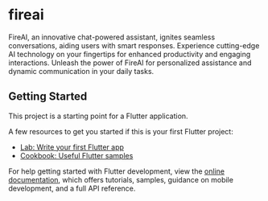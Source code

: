 # fireai

FireAI, an innovative chat-powered assistant, ignites seamless conversations, aiding users with smart responses. Experience cutting-edge AI technology on your fingertips for enhanced productivity and engaging interactions. Unleash the power of FireAI for personalized assistance and dynamic communication in your daily tasks.

## Getting Started

This project is a starting point for a Flutter application.

A few resources to get you started if this is your first Flutter project:

- [Lab: Write your first Flutter app](https://docs.flutter.dev/get-started/codelab)
- [Cookbook: Useful Flutter samples](https://docs.flutter.dev/cookbook)

For help getting started with Flutter development, view the
[online documentation](https://docs.flutter.dev/), which offers tutorials,
samples, guidance on mobile development, and a full API reference.
